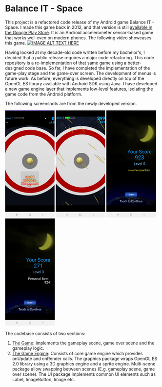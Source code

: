 # Balance IT - Space

This project is a refactored code release of my Android game Balance IT - Space. 
I made this game back in 2012, and that version is still [available in the Google Play Store](https://play.google.com/store/apps/details?id=com.renovelabz.balanceit&hl=en_CA).
It is an Android accelerometer sensor-based game that works well even on modern phones. The following video showcases this game.
[![IMAGE ALT TEXT HERE](https://img.youtube.com/vi/hqSM7fWyW5M/0.jpg)](https://www.youtube.com/watch?v=hqSM7fWyW5M)

Having looked at my decade-old code written before my bachelor's, I decided that a public release requires a major code refactoring.
This code repository is a re-implementation of that same game using a better-designed code base. 
So far, I have completed the implementation of the game-play stage and the game-over screen.
The development of menus is future work. 
As before, everything is developed directly on top of the OpenGL ES library available with Android SDK using Java.
I have developed a new game engine layer that implements low-level features, isolating the game code from the Android platform.

The following screenshots are from the newly developed version.

<img src="docs/preview_start.jpg" height="350"> <span></span> <img src="docs/preview_gameplay.jpg" height="350"> <span></span> <img src="docs/preview_personal_best.jpg" height="350">  <span></span> <img src="docs/preview_game_over.jpg" height="350">

The codebase consists of two sections:
 1) [The Game](app/src/main/java/io/github/madhawav/balanceit): Implements the gameplay scene, game over scene and the gameplay logic.
 2) [The Game Engine](app/src/main/java/io/github/madhawav/gameengine): Consists of core game engine which provides onUpdate and onRender calls. The graphics package wraps OpenGL ES 2.0 library using a 3D graphics engine and a sprite engine. Multi-scene package allow swapping between scenes (E.g. gameplay scene, game over scene). The UI package implements common UI elements such as Label, ImageButton, Image etc. 
